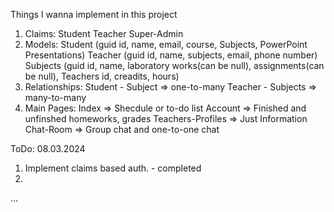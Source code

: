 Things I wanna implement in this project
1. Claims:
	Student
	Teacher
	Super-Admin
2. Models:
	Student (guid id, name, email, course, Subjects, PowerPoint Presentations)
	Teacher (guid id, name, subjects, email, phone number)
	Subjects (guid id, name, laboratory works(can be null), assignments(can be null), Teachers id, creadits, hours)
3. Relationships:
	Student - Subject => one-to-many
	Teacher - Subjects => many-to-many
4. Main Pages:
	Index => Shecdule or to-do list
	Account => Finished and unfinshed homeworks, grades
	Teachers-Profiles => Just Information
	Chat-Room => Group chat and one-to-one chat

ToDo:
08.03.2024
1. Implement claims based auth. - completed
2. 
...

